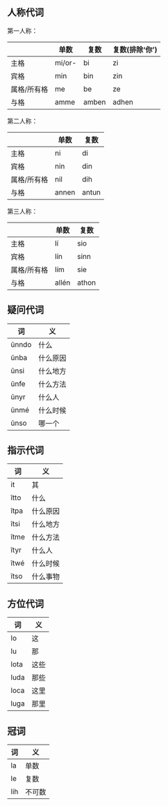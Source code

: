## 人称代词

第一人称：

|        | 单数     | 复数    | 复数(排除‘你’) |
| ------ | ------ | ----- | --------- |
| 主格     | mi/or- | bi    | zi        |
| 宾格     | min    | bin   | zin       |
| 属格/所有格 | me     | be    | ze        |
| 与格     | amme   | amben | adhen     |


第二人称：

|        | 单数    | 复数    |
| ------ | ----- | ----- |
| 主格     | ni    | di    |
| 宾格     | nin   | din   |
| 属格/所有格 | nil   | dih   |
| 与格     | annen | antun |


第三人称：

|        | 单数    | 复数    |
| ------ | ----- | ----- |
| 主格     | lí    | sio   |
| 宾格     | lín   | sinn  |
| 属格/所有格 | lím   | sie   |
| 与格     | allén | athon |

## 疑问代词

| 词     | 义    |
|-------|------|
| ûnndo | 什么   |
| ûnba  | 什么原因 |
| ûnsi  | 什么地方 |
| ûnfe  | 什么方法 |
| ûnyr  | 什么人  |
| ûnmé  | 什么时候 |
| ûnso  | 哪一个  |

## 指示代词

| 词    | 义    |
|------|------|
| it   | 其    |
| îtto | 什么   |
| îtpa | 什么原因 |
| îtsi | 什么地方 |
| îtme | 什么方法 |
| îtyr | 什么人  |
| îtwé | 什么时候 |
| îtso | 什么事物 |

## 方位代词
| 词    | 义   |
| ---- | --- |
| lo   | 这   |
| lu   | 那   |
| lota | 这些  |
| luda | 那些  |
| loca | 这里  |
| luga | 那里  |

## 冠词
| 词   | 义      |
|-----|--------|
| la  | 单数   |
| le  | 复数   |
| lih | 不可数 |
